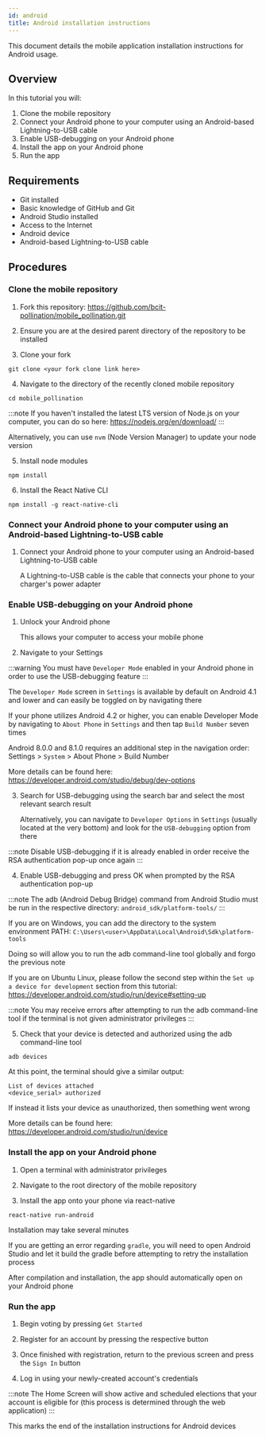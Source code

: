 ```yaml
---
id: android
title: Android installation instructions
---
```


This document details the mobile application installation instructions for Android usage.

## Overview
In this tutorial you will:
1. Clone the mobile repository
2. Connect your Android phone to your computer using an Android-based Lightning-to-USB cable
3. Enable USB-debugging on your Android phone
4. Install the app on your Android phone
5. Run the app

## Requirements
* Git installed
* Basic knowledge of GitHub and Git
* Android Studio installed
* Access to the Internet
* Android device
* Android-based Lightning-to-USB cable

## Procedures

### Clone the mobile repository
1. Fork this repository: https://github.com/bcit-pollination/mobile_pollination.git

2. Ensure you are at the desired parent directory of the repository to be installed

3. Clone your fork
```shell
git clone <your fork clone link here>
```

4. Navigate to the directory of the recently cloned mobile repository
```shell
cd mobile_pollination
```

:::note
If you haven't installed the latest LTS version of Node.js on your computer, you can do so here: https://nodejs.org/en/download/
:::

Alternatively, you can use ``nvm`` (Node Version Manager) to update your node version

5. Install node modules
```shell
npm install
```

6. Install the React Native CLI
```shell
npm install -g react-native-cli
```

### Connect your Android phone to your computer using an Android-based Lightning-to-USB cable
1. Connect your Android phone to your computer using an Android-based Lightning-to-USB cable

    A Lightning-to-USB cable is the cable that connects your phone to your charger's power adapter

### Enable USB-debugging on your Android phone
1. Unlock your Android phone

    This allows your computer to access your mobile phone

2. Navigate to your Settings

:::warning
You must have ``Developer Mode`` enabled in your Android phone in order to use the USB-debugging feature
:::

The ``Developer Mode`` screen in ``Settings`` is available by default on Android 4.1 and lower and can easily be toggled on by navigating there

If your phone utilizes Android 4.2 or higher, you can enable Developer Mode by navigating to ``About Phone`` in ``Settings`` and then tap ``Build Number`` seven times

Android 8.0.0 and 8.1.0 requires an additional step in the navigation order:
Settings > ``System`` > About Phone > Build Number

More details can be found here: https://developer.android.com/studio/debug/dev-options

3. Search for USB-debugging using the search bar and select the most relevant search result
    
    Alternatively, you can navigate to ``Developer Options`` in ``Settings`` (usually located at the very bottom) and look for the ``USB-debugging`` option from there

:::note
Disable USB-debugging if it is already enabled in order receive the RSA authentication pop-up once again
:::

4. Enable USB-debugging and press OK when prompted by the RSA authentication pop-up

:::note
The adb (Android Debug Bridge) command from Android Studio must be run in the respective directory: ``android_sdk/platform-tools/``
:::

If you are on Windows, you can add the directory to the system environment PATH: ``C:\Users\<user>\AppData\Local\Android\Sdk\platform-tools``

Doing so will allow you to run the adb command-line tool globally and forgo the previous note

If you are on Ubuntu Linux, please follow the second step within the ``Set up a device for development`` section from this tutorial: https://developer.android.com/studio/run/device#setting-up

:::note
You may receive errors after attempting to run the adb command-line tool if the terminal is not given administrator privileges
:::

5. Check that your device is detected and authorized using the adb command-line tool
```shell
adb devices
```

At this point, the terminal should give a similar output:
```shell
List of devices attached
<device_serial> authorized
```

If instead it lists your device as unauthorized, then something went wrong

More details can be found here: https://developer.android.com/studio/run/device

### Install the app on your Android phone
1. Open a terminal with administrator privileges

2. Navigate to the root directory of the mobile repository

3. Install the app onto your phone via react-native
```shell
react-native run-android
```

Installation may take several minutes

If you are getting an error regarding ``gradle``, you will need to open Android Studio and let it build the gradle before attempting to retry the installation process

After compilation and installation, the app should automatically open on your Android phone

### Run the app
1. Begin voting by pressing ``Get Started``

2. Register for an account by pressing the respective button

3. Once finished with registration, return to the previous screen and press the ``Sign In`` button

4. Log in using your newly-created account's credentials

:::note
The Home Screen will show active and scheduled elections that your account is eligible for (this process is determined through the web application)
:::

This marks the end of the installation instructions for Android devices